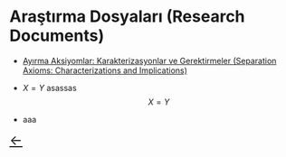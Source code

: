 # Araştırma Dosyaları (Research Documents)

- [Ayırma Aksiyomlar: Karakterizasyonlar ve Gerektirmeler (Separation Axioms: Characterizations and Implications)](pdffiles/Test.pdf)

- $X = Y$
asassas
$$
X=Y
$$

- aaa

<a href="/" class="back-arrow" style="font-size:24px;">←</a>
